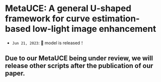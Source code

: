 # MetaUCE: A general U-shaped framework for curve estimation-based low-light image enhancement

- `Jun 21, 2023`: 🚀 model is released！



## Due to our MetaUCE being under review, we will release other scripts after the publication of our paper.
